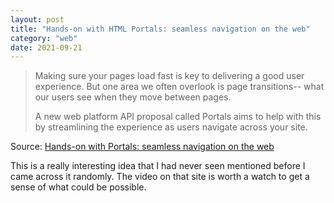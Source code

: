 ```yaml
---
layout: post
title: "Hands-on with HTML Portals: seamless navigation on the web"
category: "web"
date: 2021-09-21
---
```


> Making sure your pages load fast is key to delivering a good user experience. But one area we often overlook is page transitions-- what our users see when they move between pages.
>
> A new web platform API proposal called Portals aims to help with this by streamlining the experience as users navigate across your site.

Source: [Hands-on with Portals: seamless navigation on the web](https://web.dev/hands-on-portals/)

This is a really interesting idea that I had never seen mentioned before I came across it randomly.  The video on that site is worth a watch to get a sense of what could be possible.
